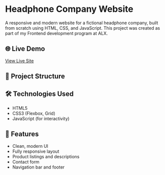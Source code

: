 # Headphone Company Website

A responsive and modern website for a fictional headphone company, built from scratch using HTML, CSS, and JavaScript. This project was created as part of my Frontend development program at ALX.

## 🌐 Live Demo

[View Live Site](https://)

## 📁 Project Structure


## 🛠️ Technologies Used

- HTML5
- CSS3 (Flexbox, Grid)
- JavaScript (for interactivity)

## 🚀 Features

- Clean, modern UI
- Fully responsive layout
- Product listings and descriptions
- Contact form
- Navigation bar and footer
